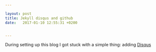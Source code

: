 ```yaml
---

layout: post
title: Jekyll disqus and github
date:   2017-01-10 12:55:31 +0200


---
```



During setting up this blog I got stuck with a simple thing: adding [Disqus][disqus] 

[disqus]: https://disqus.com/